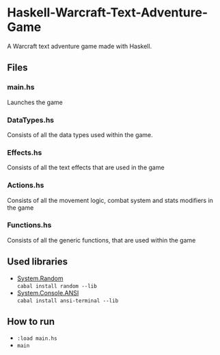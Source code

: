 # Haskell-Warcraft-Text-Adventure-Game
A Warcraft text adventure game made with Haskell.

## Files

### main.hs
Launches the game

### DataTypes.hs
Consists of all the data types used within the game.

### Effects.hs
Consists of all the text effects that are used in the game

### Actions.hs
Consists of all the movement logic, combat system and stats modifiers in the game

### Functions.hs
Consists of all the generic functions, that are used within the game

## Used libraries

- [System.Random](https://hackage.haskell.org/package/random-1.1/docs/System-Random.html) <br>`cabal install random --lib`
- [System.Console.ANSI](https://hackage.haskell.org/package/ansi-terminal-0.10.3/docs/System-Console-ANSI.html) <br>`cabal install ansi-terminal --lib`

## How to run
- `:load main.hs`
- `main`
